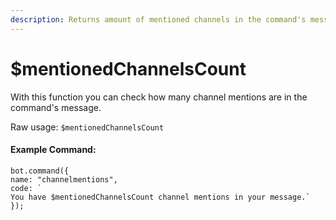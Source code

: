 ```yaml
---
description: Returns amount of mentioned channels in the command's message.
---
```


# $mentionedChannelsCount

With this function you can check how many channel mentions are in the command's message.

Raw usage: `$mentionedChannelsCount`

#### Example Command:

```
bot.command({
name: "channelmentions",
code: `
You have $mentionedChannelsCount channel mentions in your message.`
});
```
